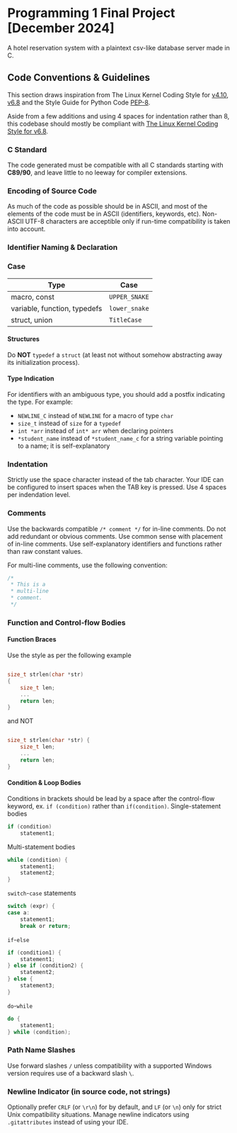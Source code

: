 # Programming 1 Final Project [December 2024]

A hotel reservation system with a plaintext csv-like database server made in C.


## Code Conventions & Guidelines
This section draws inspiration from The Linux Kernel Coding Style for [v4.10](https://www.kernel.org/doc/html/v4.10/process/coding-style.html#typedefs), [v6.8](https://www.kernel.org/doc/html/v6.8/process/coding-style.html) and the Style Guide for Python Code [PEP-8](https://peps.python.org/pep-0008/).

Aside from a few additions and using 4 spaces for indentation rather than 8, this codebase should mostly be compliant with [The Linux Kernel Coding Style for v6.8](https://www.kernel.org/doc/html/v6.8/process/coding-style.html).

### C Standard
The code generated must be compatible with all C standards starting with **C89/90**, and leave little to no leeway for compiler extensions.

### Encoding of Source Code
As much of the code as possible should be in ASCII, and most of the elements of the code must be in ASCII (identifiers, keywords, etc). Non-ASCII UTF-8 characters are acceptible only if run-time compatibility is taken into account.

### Identifier Naming & Declaration

### Case

| Type | Case |
|------|------|
| macro, const | `UPPER_SNAKE` |
| variable, function, typedefs | `lower_snake` |
| struct, union | `TitleCase` |

#### Structures
Do **NOT** `typedef` a `struct` (at least not without somehow abstracting away its initialization process).

#### Type Indication
For identifiers with an ambiguous type, you should add a postfix indicating the type. For example:
- `NEWLINE_C` instead of `NEWLINE` for a macro of type `char`
- `size_t` instead of `size` for a `typedef`
- `int *arr` instead of `int* arr` when declaring pointers
- `*student_name` instead of `*student_name_c` for a string variable pointing to a name; it is self-explanatory

### Indentation
Strictly use the space character instead of the tab character. Your IDE can be configured to insert spaces when the TAB key is pressed.
Use 4 spaces per indendation level.

### Comments
Use the backwards compatible `/* comment */` for in-line comments.
Do not add redundant or obvious comments. Use common sense with placement of in-line comments.
Use self-explanatory identifiers and functions rather than raw constant values.

For multi-line comments, use the following convention:
```c
/*
 * This is a
 * multi-line
 * comment.
 */
```
### Function and Control-flow Bodies

#### Function Braces
Use the style as per the following example
```c

size_t strlen(char *str)
{
    size_t len;
    ...
    return len;
}

```
and NOT
```c

size_t strlen(char *str) {
    size_t len;
    ...
    return len;
}

```

#### Condition & Loop Bodies
Conditions in brackets should be lead by a space after the control-flow keyword, ex. `if (condition)` rather than `if(condition)`.
Single-statement bodies
```c
if (condition)
    statement1;
```
Multi-statement bodies
```c
while (condition) {
    statement1;
    statement2;
}
```
`switch`-`case` statements
```c
switch (expr) {
case a:
    statement1;
    break or return;
```
`if`-`else`
```c
if (condition1) {
    statement1;
} else if (condition2) {
    statement2;
} else {
    statement3;
}
```
`do`-`while`
```c
do {
    statement1;
} while (condition);
```

### Path Name Slashes
Use forward slashes `/` unless compatibility with a supported Windows version requires use of a backward slash `\`.

### Newline Indicator (in source code, not strings)
Optionally prefer `CRLF` (or `\r\n`) for by default, and `LF` (or `\n`) only for strict Unix compatibility situations. Manage newline indicators using `.gitattributes` instead of using your IDE.
